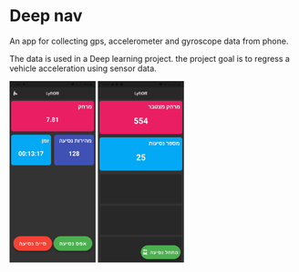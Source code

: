 # Deep nav

An app for collecting gps, accelerometer and gyroscope data from phone.  

The data is used in a Deep learning project. the project goal is to regress a vehicle acceleration
using sensor data.

<img src="./main.jpg" width=30% height=30%>
<img src="./drive.jpg" width=30% height=30%>
